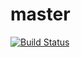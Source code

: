 # master
[![Build Status](https://travis-ci.org/Neverhooda/master.svg?branch=master)](https://travis-ci.org/Neverhooda/master)